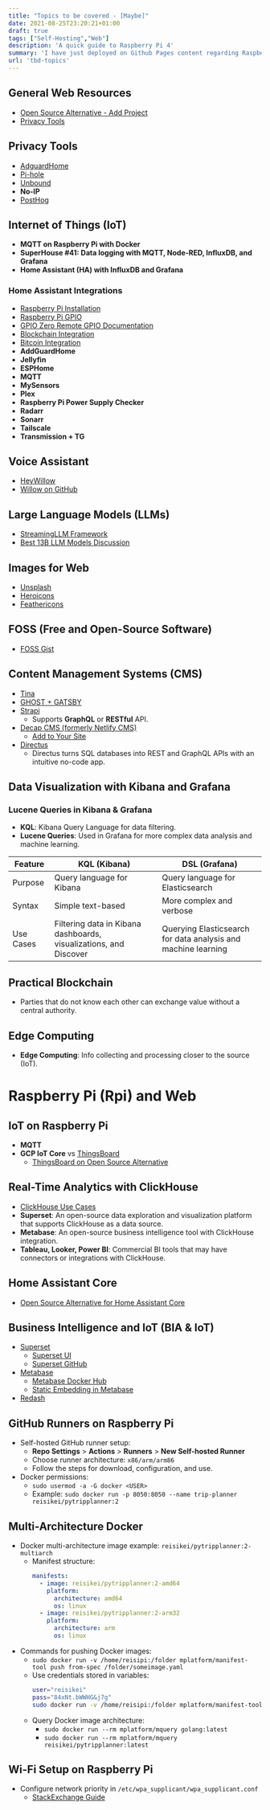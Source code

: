 ```yaml
---
title: "Topics to be covered - [Maybe]"
date: 2021-08-25T23:20:21+01:00
draft: true
tags: ["Self-Hosting","Web"]
description: 'A quick guide to Raspberry Pi 4'
summary: 'I have just deployed on Github Pages content regarding Raspberry Pi'
url: 'tbd-topics'
---
```



## General Web Resources
- [Open Source Alternative - Add Project](https://www.opensourcealternative.to/add-project)
- [Privacy Tools](https://www.privacytools.io/)


## Privacy Tools
- [AdguardHome](https://github.com/AdguardTeam/AdGuardHome#getting-started)
- [Pi-hole](https://github.com/AdguardTeam/AdGuardHome#getting-started)
- [Unbound](https://nlnetlabs.nl/projects/unbound/about/)
- **No-IP**
- [PostHog](https://posthog.com/)

## Internet of Things (IoT)
- **MQTT on Raspberry Pi with Docker**
- **SuperHouse #41: Data logging with MQTT, Node-RED, InfluxDB, and Grafana**
- **Home Assistant (HA) with InfluxDB and Grafana**
  
### Home Assistant Integrations
- [Raspberry Pi Installation](https://www.home-assistant.io/installation/raspberrypi/)
- [Raspberry Pi GPIO](https://www.home-assistant.io/integrations/remote_rpi_gpio)
- [GPIO Zero Remote GPIO Documentation](https://gpiozero.readthedocs.io/en/stable/remote_gpio.html)
- [Blockchain Integration](https://www.home-assistant.io/integrations/blockchain/)
- [Bitcoin Integration](https://www.home-assistant.io/integrations/bitcoin/)
- **AddGuardHome**
- **Jellyfin**
- **ESPHome**
- **MQTT**
- **MySensors**
- **Plex**
- **Raspberry Pi Power Supply Checker**
- **Radarr**
- **Sonarr**
- **Tailscale**
- **Transmission + TG**

## Voice Assistant
- [HeyWillow](https://heywillow.io/#)
- [Willow on GitHub](https://github.com/toverainc/willow)

## Large Language Models (LLMs)
- [StreamingLLM Framework](https://www.reddit.com/r/LocalLLaMA/comments/16xzxwv/streamingllm_a_simple_and_efficient_framework/)
- [Best 13B LLM Models Discussion](https://www.reddit.com/r/LocalLLaMA/comments/16s701v/this_is_one_of_the_best_13b_models_ive_tested_for/)

## Images for Web
- [Unsplash](https://unsplash.com/)
- [Heroicons](https://heroicons.dev/)
- [Feathericons](https://feathericons.dev/?iconset=payments)

## FOSS (Free and Open-Source Software)
- [FOSS Gist](https://gist.github.com/rxaviers/7360908)

## Content Management Systems (CMS)
- [Tina](https://tina.io/)
- [GHOST + GATSBY](https://ghost.org/docs/jamstack/)
- [Strapi](https://jamstack.org/headless-cms/strapi/)
  - Supports **GraphQL** or **RESTful** API.
- [Decap CMS (formerly Netlify CMS)](https://decapcms.org/)
  - [Add to Your Site](https://decapcms.org/docs/add-to-your-site/)
- [Directus](https://jamstack.org/headless-cms/directus/)
  - Directus turns SQL databases into REST and GraphQL APIs with an intuitive no-code app.

## Data Visualization with Kibana and Grafana

### Lucene Queries in Kibana & Grafana
- **KQL**: Kibana Query Language for data filtering.
- **Lucene Queries**: Used in Grafana for more complex data analysis and machine learning.

| Feature     | KQL (Kibana) | DSL (Grafana)           |
|-------------|--------------|-------------------------|
| Purpose     | Query language for Kibana | Query language for Elasticsearch |
| Syntax      | Simple text-based | More complex and verbose |
| Use Cases   | Filtering data in Kibana dashboards, visualizations, and Discover | Querying Elasticsearch for data analysis and machine learning |

## Practical Blockchain
- Parties that do not know each other can exchange value without a central authority.

## Edge Computing
- **Edge Computing**: Info collecting and processing closer to the source (IoT).

# Raspberry Pi (Rpi) and Web

## IoT on Raspberry Pi
- **MQTT**
- **GCP IoT Core** vs [ThingsBoard](https://thingsboard.io/)
  - [ThingsBoard on Open Source Alternative](https://www.opensourcealternative.to/project/ThingsBoard)

## Real-Time Analytics with ClickHouse
- [ClickHouse Use Cases](https://clickhouse.com/use-cases/real-time-analytics)
- **Superset**: An open-source data exploration and visualization platform that supports ClickHouse as a data source.
- **Metabase**: An open-source business intelligence tool with ClickHouse integration.
- **Tableau, Looker, Power BI**: Commercial BI tools that may have connectors or integrations with ClickHouse.

## Home Assistant Core
- [Open Source Alternative for Home Assistant Core](https://www.opensourcealternative.to/project/Core)

## Business Intelligence and IoT (BIA & IoT)
- [Superset](https://superset.apache.org/)
  - [Superset UI](https://apache-superset.github.io/superset-ui/?path=/story/legacy-chart-plugins-legacy-plugin-chart-map-box--basic)
  - [Superset GitHub](https://github.com/apache/superset)
- [Metabase](https://www.metabase.com/)
  - [Metabase Docker Hub](https://hub.docker.com/r/metabase/metabase)
  - [Static Embedding in Metabase](https://www.metabase.com/embedding-demo)
- [Redash](https://redash.io/)

## GitHub Runners on Raspberry Pi
- Self-hosted GitHub runner setup:
  - **Repo Settings** > **Actions** > **Runners** > **New Self-hosted Runner**
  - Choose runner architecture: `x86/arm/arm86`
  - Follow the steps for download, configuration, and use.
- Docker permissions: 
  - `sudo usermod -a -G docker <USER>`
  - Example: `sudo docker run -p 8050:8050 --name trip-planner reisikei/pytripplanner:2`

## Multi-Architecture Docker
- Docker multi-architecture image example: `reisikei/pytripplanner:2-multiarch`
  - Manifest structure:
    ```yaml
    manifests:
      - image: reisikei/pytripplanner:2-amd64
        platform:
          architecture: amd64
          os: linux
      - image: reisikei/pytripplanner:2-arm32
        platform:
          architecture: arm
          os: linux
    ```
- Commands for pushing Docker images:
  - `sudo docker run -v /home/reisipi:/folder mplatform/manifest-tool push from-spec /folder/someimage.yaml`
  - Use credentials stored in variables:
    ```bash
    user="reisikei"
    pass="84xNt.bWWHG&j7g"
    sudo docker run -v /home/reisipi:/folder mplatform/manifest-tool push from-spec /folder/someimage.yaml --username ${user} --password ${pass}
    ```
  - Query Docker image architecture: 
    - `sudo docker run --rm mplatform/mquery golang:latest`
    - `sudo docker run --rm mplatform/mquery reisikei/pytripplanner:latest`

## Wi-Fi Setup on Raspberry Pi
- Configure network priority in `/etc/wpa_supplicant/wpa_supplicant.conf`
  - [StackExchange Guide](https://raspberrypi.stackexchange.com/questions/58304/how-to-set-wifi-network-priority)
